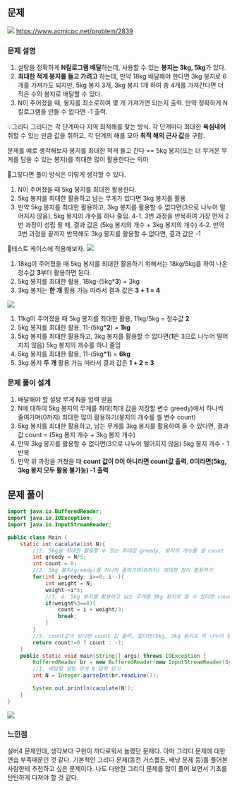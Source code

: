 ## 문제

![](https://velog.velcdn.com/images/keumsiun0503/post/09b0d537-855d-4248-8401-bf1a2ef62160/image.png)
https://www.acmicpc.net/problem/2839

### 문제 설명
>
1. 설탕을 정확하게 **N킬로그램 배달**하는데, 사용할 수 있는 **봉지는 3kg, 5kg**가 있다.
2. **최대한 적게 봉지를 들고 가려고** 하는데, 만약 18kg 배달해야 한다면 3kg 봉지로 6개를 가져가도 되지만, 5kg 봉지 3개, 3kg 봉지 1개 하여 총 4개를 가져간다면 더 적은 수의 봉지로 배달할 수 있다.
3. N이 주어졌을 때, 봉지를 최소로하여 몇 개 가져가면 되는지 출력. 만약 정확하게 N킬로그램을 만들 수 없다면 -1 출력.

💡그리디
그리디는 각 단계마다 지역 최적해를 찾는 방식.
각 단계마다 최대한 **욕심내어** 취할 수 있는 만큼 값을 취하고, 
각 단계의 해를 모아 **최적 해의 근사 값**을 구함.

문제를 예로 생각해보자
봉지를 최대한 적게 들고 간다 == 5kg 봉지(또는 더 무거운 무게를 담을 수 있는 봉지)를 최대한 많이 활용한다는 의미

💭그렇다면 풀이 방식은 이렇게 생각할 수 있다.
1. N이 주어졌을 때 5kg 봉지를 최대한 활용한다.
2. 5kg 봉지를 최대한 활용하고 남는 무게가 있다면 3kg 봉지를 활용
3. 만약 5kg 봉지를 최대한 활용하고, 3kg 봉지를 활용할 수 없다면(3으로 나누어 떨어지지 않음), 5kg 봉지의 개수를 하나 줄임.
4-1. 3번 과정을 반복하여 가장 먼저 2번 과정이 성립 될 때, 결과 값은 (5kg 봉지의 개수 + 3kg 봉지의 개수)
4-2. 만약 3번 과정을 끝까지 반복해도 3kg 봉지를 활용할 수 없다면, 결과 값은 -1

📖테스트 케이스에 적용해보자.
![](https://velog.velcdn.com/images/keumsiun0503/post/0a1ca9bf-6c0a-4d10-b04a-fe91b9ace2e1/image.png)


1. 18kg이 주어졌을 때 5kg 봉지를 최대한 활용하기 위해서는 18kg/5kg를 하여 나온 정수값 **3**부터 활용하면 된다.
2. 5kg 봉지를 최대한 활용, 18kg-(5kg***3**) = 3kg
3. 3kg 봉지는 **한 개** 활용 가능 따라서 결과 값은 **3 + 1 = 4**

![](https://velog.velcdn.com/images/keumsiun0503/post/8c1c532b-75b7-4184-bf3e-9c6126b84b8c/image.png)
1. 11kg이 주어졌을 때 5kg 봉지를 최대한 활용, 11kg/5kg = 정수값 **2**
2. 5kg 봉지를 최대한 활용, 11-(5kg***2**) = **1kg**
3. 5kg 봉지를 최대한 활용하고, 3kg 봉지를 활용할 수 없다면(**1**은 3으로 나누어 떨어지지 않음) 5kg 봉지의 개수를 하나 줄임
4. 5kg 봉지를 최대한 활용, 11-(5kg***1**) = **6kg**
5. 3kg 봉지 **두 개** 활용 가능 따라서 결과 값은 **1 + 2 = 3**

### 문제 풀이 설계
>
1. 배달해야 할 설탕 무게 N을 입력 받음 
2. N에 대하여 5kg 봉지의 무게를 최대(최대 값을 저장할 변수 greedy)에서 
하나씩 줄여가며(0까지) 최대한 많이 활용하기(봉지의 개수를 셀 변수 count)
3. 5kg 봉지를 최대한 활용하고, 남는 무게를 3kg 봉지를 활용하여 들 수 있다면, 결과 값 count = (5kg 봉지 개수 + 3kg 봉지 개수)
4. 만약 3kg 봉지를 활용할 수 없다면(3으로 나누어 떨어지지 않음) 5kg 봉지 개수 - 1 반복
5. 만약 위 과정을 거쳤을 때 
**count 값이 0이 아니라면 count값 출력**, 
**0이라면(5kg, 3kg 봉지 모두 활용 불가능) -1 출력**

## 문제 풀이

```java
import java.io.BufferedReader;
import java.io.IOException;
import java.io.InputStreamReader;

public class Main {
    static int caculate(int N){
        //2. 5kg을 최대한 활용할 수 있는 최대값 greedy, 봉지의 개수를 셀 count
        int greedy = N/5;
        int count = 0;
        //2. 5kg 봉지(greedy)를 하나씩 줄여가며(0까지) 최대한 많이 활용하기
        for(int i=greedy; i>=0; i--){
            int weight = N;
            weight-=i*5;
            //3, 4. 5kg 봉지를 활용하고 남는 무게를 3kg 봉지로 들 수 있다면 count값 저장, 그렇지 않다면 반복
            if(weight%3==0){
                count = i + weight/3;
                break;
            }
        }
        //5. count값이 있다면 count 값 출력, 없다면(5kg, 3kg 봉지로 딱 나누어 떨어지지 않음) -1 출력
        return count!=0 ? count : -1;
    }
    public static void main(String[] args) throws IOException {
        BufferedReader br = new BufferedReader(new InputStreamReader(System.in));
        //1. 배달할 설탕 무게 N 입력 받기
        int N = Integer.parseInt(br.readLine());

        System.out.println(caculate(N));
    }
}
```
![](https://velog.velcdn.com/images/keumsiun0503/post/f5a09f61-eda8-415d-a398-12498302141c/image.png)
### 느낀점
>
실버4 문제인데, 생각보다 구현이 까다로워서 놀랬던 문제다. 아마 그리디 문제에 대한 연습 부족때문인 것 같다. 기본적인 그리디 문제(동전 거스름돈, 배낭 문제 등)를 풀어본 사람한테 추천하고 싶은 문제이다. 나도 다양한 그리디 문제를 많이 풀어 보면서 기초를 탄탄하게 다져야 할 것 같다.
